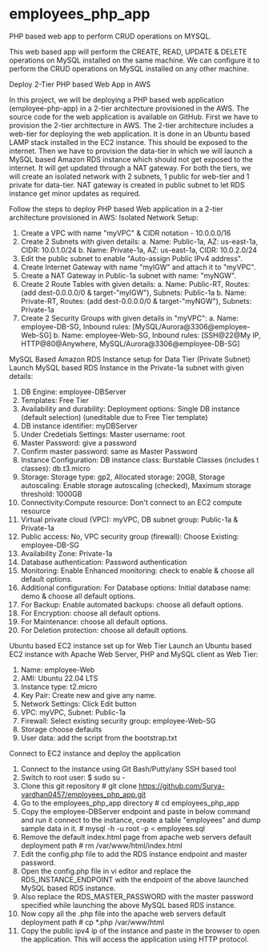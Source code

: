 # employees_php_app
PHP based web app to perform CRUD operations on MYSQL.

This web based app will perform the CREATE, READ, UPDATE & DELETE operations on MySQL installed on the same machine.
We can configure it to perform the CRUD operations on MySQL installed on any other machine.


Deploy 2-Tier PHP based Web App in AWS

In this project, we will be deploying a PHP based web application (employee-php-app) in a 2-tier architecture provisioned in the AWS. The source code for the web application is available on GitHub.
First we have to provision the 2-tier architecture in AWS. The 2-tier architecture includes a web-tier for deploying the web application. It is done in an Ubuntu based LAMP stack installed in the EC2 instance. This should be exposed to the internet.
Then we have to provision the data-tier in which we will launch a MySQL based Amazon RDS instance which should not get exposed to the internet. It will get updated through a NAT gateway.
For both the tiers, we will create an isolated network with 2 subnets, 1 public for web-tier and 1 private for data-tier. NAT gateway is created in public subnet to let RDS instance get minor updates as required.


Follow the steps to deploy PHP based Web application in a 2-tier architecture provisioned in AWS:
Isolated Network Setup:
1.	Create a VPC with name "myVPC" & CIDR notation - 10.0.0.0/16
2.	Create 2 Subnets with given details:
a.	Name: Public-1a, AZ: us-east-1a, CIDR: 10.0.1.0/24
b.	Name: Private-1a, AZ: us-east-1a, CIDR: 10.0.2.0/24
3.	Edit the public subnet to enable "Auto-assign Public IPv4 address".
4.	Create Internet Gateway with name "myIGW" and attach it to "myVPC".
5.	Create a NAT Gateway in Public-1a subnet with name: "myNGW".
6.	Create 2 Route Tables with given details:
a.	Name: Public-RT, Routes: (add dest-0.0.0.0/0 & target-"myIGW"), Subnets: Public-1a
b.	Name: Private-RT, Routes: (add dest-0.0.0.0/0 & target-"myNGW"), Subnets: Private-1a
7.	Create 2 Security Groups with given details in "myVPC":
a.	Name: employee-DB-SG, Inbound rules: [MySQL/Aurora@3306@employee-Web-SG]
b.	Name: employee-Web-SG, Inbound rules: [SSH@22@My IP, HTTP@80@Anywhere, MySQL/Aurora@3306@employee-DB-SG]

MySQL Based Amazon RDS Instance setup for Data Tier (Private Subnet)
Launch MySQL based RDS Instance in the Private-1a subnet with given details:
1.	DB Engine: employee-DBServer
2.	Templates: Free Tier
3.	Availability and durability: Deployment options: Single DB instance (default selection) (uneditable due to Free Tier template) 
4.	DB instance identifier: myDBServer
5.	Under Credetials Settings: Master username: root
6.	Master Password: give a password
7.	Confirm master password: same as Master Password
8.	Instance Configuration: DB instance class: Burstable Classes (includes t classes): db.t3.micro
9.	Storage: Storage type: gp2, Allocated storage: 20GB, Storage autoscaling: Enable storage autoscaling (checked), Maximum storage threshold: 1000GB
10.	Connectivity:Compute resource: Don't connect to an EC2 compute resource
11.	Virtual private cloud (VPC): myVPC, DB subnet group: Public-1a & Private-1a
12.	Public access: No, VPC security group (firewall): Choose Existing: employee-DB-SG
13.	Availability Zone: Private-1a
14.	Database authentication: Password authentication
15.	Monitoring: Enable Enhanced monitoring: check to enable & choose all default options.
16.	Additional configuration: For Database options: Initial database name: demo & choose all default options.
17.	For Backup: Enable automated backups: choose all default options.
18.	For Encryption: choose all default options.
19.	For Maintenance: choose all default options.
20.	For Deletion protection: choose all default options.

Ubuntu based EC2 instance set up for Web Tier
Launch an Ubuntu based EC2 instance with Apache Web Server, PHP and MySQL client as Web Tier:
1.	Name: employee-Web
2.	AMI: Ubuntu 22.04 LTS
3.	Instance type: t2.micro
4.	Key Pair: Create new and give any name.
5.	Network Settings: Click Edit button
6.	VPC: myVPC, Subnet: Public-1a
7.	Firewall: Select existing security group: employee-Web-SG
8.	Storage choose defaults
9.	User data: add the script from the bootstrap.txt

Connect to EC2 instance and deploy the application
1.	Connect to the instance using Git Bash/Putty/any SSH based tool
2.	Switch to root user: 
        $ sudo su -
3.	Clone this git repository
        # git clone https://github.com/Surya-vardhan0457/employees_php_app.git
4.	Go to the employees_php_app directory
        # cd employees_php_app
5.	Copy the employee-DBServer endpoint and paste in below command and run it connect to the instance, create a table "employees" and dump sample data in it.
        # mysql -h <rds-instance-endpoint> -u root -p < employees.sql
6.	Remove the default index.html page from apache web servers default deployment path
        # rm /var/www/html/index.html
7.	Edit the config.php file to add the RDS instance endpoint and master password.
8.	Open the config.php file in vi editor and replace the RDS_INSTANCE_ENDPOINT with the endpoint of the above launched MySQL based RDS instance.
9.	Also replace the RDS_MASTER_PASSWORD with the master password specified while launching the above MySQL based RDS instance.
10.	Now copy all the .php file into the apache web servers default deployment path
        # cp *.php /var/www/html
11.	Copy the public ipv4 ip of the instance and paste in the browser to open the application. This will access the application using HTTP protocol.




